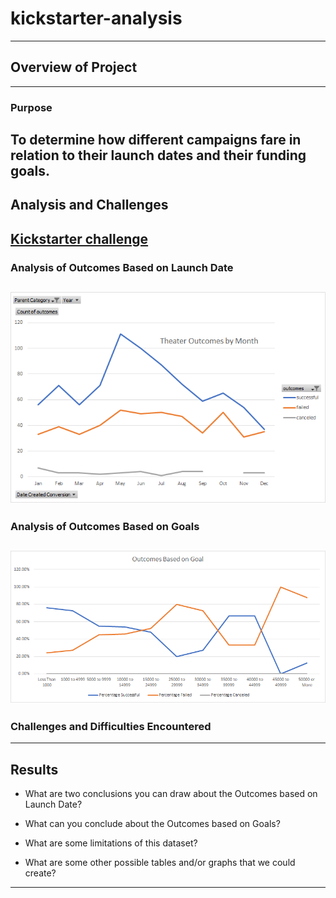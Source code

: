 # kickstarter-analysis
---
## Overview of Project

---
### Purpose
To determine how different campaigns fare in relation to their launch dates and their funding goals.
---
## Analysis and Challenges
[Kickstarter challenge](Theater-Outcomes-vs-Launch.png)
---
### Analysis of Outcomes Based on Launch Date

![Outcomes based on Launch dates](Resources/Theater-Outcomes-vs-Launch.png)
---
### Analysis of Outcomes Based on Goals

![Outcomes based on Goals](Resources/Outcomes-vs-Goals.png)
---
### Challenges and Difficulties Encountered

---
## Results

- What are two conclusions you can draw about the Outcomes based on Launch Date?

- What can you conclude about the Outcomes based on Goals?

- What are some limitations of this dataset?

- What are some other possible tables and/or graphs that we could create?

---
